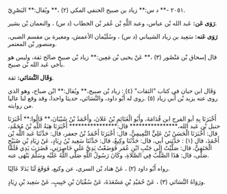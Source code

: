 ٢٠٥١ -** د س:** زياد بن صبيح الحنفي المكي (٢) ،** ويُقال:** البَصْرِيّ.

**رَوَى عَن:** عَبد الله بْن عباس، وعبد اللَّهِ بْن عُمَر بْن الخطاب (د س) ، والنعمان بْن بشير.

**رَوَى عَنه:** سَعِيد بن زياد الشيباني (د س) ، وسُلَيْمان الأعمش، ومغيرة بن مقسم الضبي، ومنصور بْن المعتمر.

قال إسحاق بْن مَنْصُور (٣) ،** عَنْ يحيى بْن مَعِين:** زياد بْن صبيح صالح ثقة، وليس هو بأخي عَبد الله بْن صبيح.

**وَقَال النَّسَائي:** ثقة.

وَقَال ابن حبان في كتاب "الثقات" (٤) : زياد بْن صبيح،** ويُقال:** ابْن صباح، وهو الذي روى عنه يزيد بْن أَبي زياد (٥) .روى له أَبُو داود، والنَّسَائي، حديثا واحدا، وقد وقع لنا عاليا من روايته.

أَخْبَرَنَا بِهِ أبو الفرج ابن قُدَامَةَ، وأَبُو الْغَنَائِمِ بْنُ عَلانَ، وأَحْمَدُ بْنُ شَيْبَانَ،** قَالُوا:** أَخْبَرَنَا حنبل بْن عَبد الله،**************** قال:**************** أَخْبَرَنَا هِبَةُ اللَّهِ بْنُ مُحَمَّدِ، قال: أَخْبَرَنَا الْحَسَنُ بْنُ عَلِيٍّ التَّمِيمِيُّ، قال: أَخْبَرَنَا أَحْمَدُ بْنُ جعفر، قال: حَدَّثَنَا عَبد اللَّه بْن أَحْمَدَ، قال (١) : حَدَّثني أبي، قال: حَدَّثَنَا وكِيعٌ، قال: حَدَّثَنَا سَعِيد بْنُ زِيَادٍ، عَنْ زِيَادِ بْنِ صُبَيْحٍ الْحَنَفِيُّ، قال: صَلَّيْتُ إِلَى جَنْبِ ابْنِ عُمَر فَوَضَعْتُ يَدِيَّ عَلَى خَاصِرَتِي، فَضَرَبَ يَدِي فَلَمَّا صَلَّى، قال: هَذَا الصَّلْبُ فِي الصَّلاةِ، وكَانَ رَسُولُ اللَّهِ صَلَّى اللَّهُ عَلَيْه وسَلَّمَ يَنْهَى عنه.

رواه أَبُو داود (٢) ، عَنْ هناد بْن السري، عن وكيع، فَوَقَعَ لَنَا بَدَلا عَالِيًا.

ورَوَاهُ النَّسَائي (٣) ، عَنْ حُمَيْدِ بْنِ مَسْعَدَةَ، عَنْ سُفْيَانَ بْنِ حَبِيبٍ، عَنْ سَعِيد بْنِ زِيَادٍ.